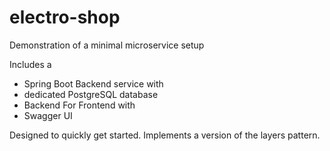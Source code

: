 # electro-shop
Demonstration of a minimal microservice setup 

Includes a 
- Spring Boot Backend service with
- dedicated PostgreSQL database
- Backend For Frontend with
- Swagger UI

Designed to quickly get started. 
Implements a version of the layers pattern.
